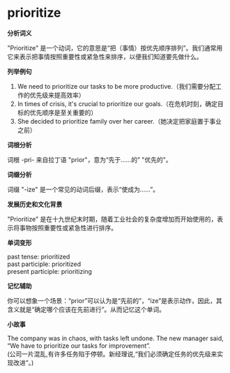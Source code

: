 # prioritize

**分析词义**

  

"Prioritize" 是一个动词，它的意思是“把（事情）按优先顺序排列”。我们通常用它来表示把事情按照重要性或紧急性来排序，以便我们知道要先做什么。

  

**列举例句**

  

1.  We need to prioritize our tasks to be more productive.（我们需要分配工作的优先级来提高效率）
2.  In times of crisis, it's crucial to prioritize our goals.（在危机时刻，确定目标的优先顺序是至关重要的）
3.  She decided to prioritize family over her career.（她决定把家庭置于事业之前）

  

**词根分析**

  

词根 -pri- 来自拉丁语 "prior"，意为“先于……的” "优先的"。

  

**词缀分析**

  

词缀 "-ize" 是一个常见的动词后缀，表示“使成为……”。

  

**发展历史和文化背景**

  

"Prioritize" 是在十九世纪末时期，随着工业社会的复杂度增加而开始使用的，表示将事物按照重要性或紧急性进行排序。

  

**单词变形**

  

past tense: prioritized  
past participle: prioritized  
present participle: prioritizing

  

**记忆辅助**

  

你可以想象一个场景：“prior”可以认为是“先前的”，“ize”是表示动作，因此，其含义就是“确定哪个应该在先前进行”。从而记忆这个单词。

  

**小故事**

  

The company was in chaos, with tasks left undone. The new manager said, “We have to prioritize our tasks for improvement”.  
(公司一片混乱,有许多任务陷于停顿。新经理说,“我们必须确定任务的优先级来实现改进”。)

